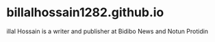 # billalhossain1282.github.io
illal Hossain is a writer and publisher at Bidibo News and Notun Protidin
